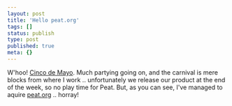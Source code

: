 ```yaml
---
layout: post
title: 'Hello peat.org'
tags: []
status: publish
type: post
published: true
meta: {}
---
```

W'hoo! <a href="http://web.archive.org/web/19991013045640/http://www.cincodemayo.org/">Cinco de Mayo</a>.  Much partying going on, and the carnival is mere blocks from where I work .. unfortunately we release our product at the end of the week, so no play time for Peat.  But, as you can see, I've managed to aquire <a href="http://web.archive.org/web/19991013045640/http://www.peat.org/">peat.org</a> .. horray!
